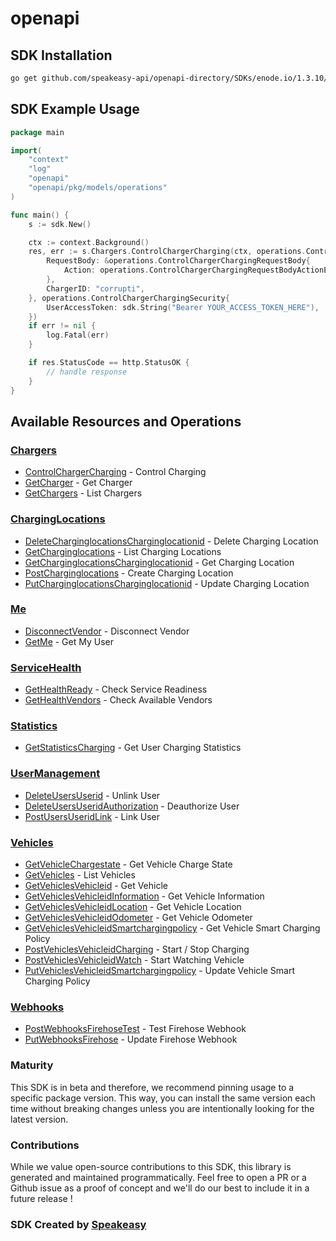 # openapi

<!-- Start SDK Installation -->
## SDK Installation

```bash
go get github.com/speakeasy-api/openapi-directory/SDKs/enode.io/1.3.10/go
```
<!-- End SDK Installation -->

## SDK Example Usage
<!-- Start SDK Example Usage -->
```go
package main

import(
	"context"
	"log"
	"openapi"
	"openapi/pkg/models/operations"
)

func main() {
    s := sdk.New()

    ctx := context.Background()
    res, err := s.Chargers.ControlChargerCharging(ctx, operations.ControlChargerChargingRequest{
        RequestBody: &operations.ControlChargerChargingRequestBody{
            Action: operations.ControlChargerChargingRequestBodyActionEnumStart,
        },
        ChargerID: "corrupti",
    }, operations.ControlChargerChargingSecurity{
        UserAccessToken: sdk.String("Bearer YOUR_ACCESS_TOKEN_HERE"),
    })
    if err != nil {
        log.Fatal(err)
    }

    if res.StatusCode == http.StatusOK {
        // handle response
    }
}
```
<!-- End SDK Example Usage -->

<!-- Start SDK Available Operations -->
## Available Resources and Operations


### [Chargers](docs/chargers/README.md)

* [ControlChargerCharging](docs/chargers/README.md#controlchargercharging) - Control Charging
* [GetCharger](docs/chargers/README.md#getcharger) - Get Charger
* [GetChargers](docs/chargers/README.md#getchargers) - List Chargers

### [ChargingLocations](docs/charginglocations/README.md)

* [DeleteCharginglocationsCharginglocationid](docs/charginglocations/README.md#deletecharginglocationscharginglocationid) - Delete Charging Location
* [GetCharginglocations](docs/charginglocations/README.md#getcharginglocations) - List Charging Locations
* [GetCharginglocationsCharginglocationid](docs/charginglocations/README.md#getcharginglocationscharginglocationid) - Get Charging Location
* [PostCharginglocations](docs/charginglocations/README.md#postcharginglocations) - Create Charging Location
* [PutCharginglocationsCharginglocationid](docs/charginglocations/README.md#putcharginglocationscharginglocationid) - Update Charging Location

### [Me](docs/me/README.md)

* [DisconnectVendor](docs/me/README.md#disconnectvendor) - Disconnect Vendor
* [GetMe](docs/me/README.md#getme) - Get My User

### [ServiceHealth](docs/servicehealth/README.md)

* [GetHealthReady](docs/servicehealth/README.md#gethealthready) - Check Service Readiness
* [GetHealthVendors](docs/servicehealth/README.md#gethealthvendors) - Check Available Vendors

### [Statistics](docs/statistics/README.md)

* [GetStatisticsCharging](docs/statistics/README.md#getstatisticscharging) - Get User Charging Statistics

### [UserManagement](docs/usermanagement/README.md)

* [DeleteUsersUserid](docs/usermanagement/README.md#deleteusersuserid) - Unlink User
* [DeleteUsersUseridAuthorization](docs/usermanagement/README.md#deleteusersuseridauthorization) - Deauthorize User
* [PostUsersUseridLink](docs/usermanagement/README.md#postusersuseridlink) - Link User

### [Vehicles](docs/vehicles/README.md)

* [GetVehicleChargestate](docs/vehicles/README.md#getvehiclechargestate) - Get Vehicle Charge State
* [GetVehicles](docs/vehicles/README.md#getvehicles) - List Vehicles
* [GetVehiclesVehicleid](docs/vehicles/README.md#getvehiclesvehicleid) - Get Vehicle
* [GetVehiclesVehicleidInformation](docs/vehicles/README.md#getvehiclesvehicleidinformation) - Get Vehicle Information
* [GetVehiclesVehicleidLocation](docs/vehicles/README.md#getvehiclesvehicleidlocation) - Get Vehicle Location
* [GetVehiclesVehicleidOdometer](docs/vehicles/README.md#getvehiclesvehicleidodometer) - Get Vehicle Odometer
* [GetVehiclesVehicleidSmartchargingpolicy](docs/vehicles/README.md#getvehiclesvehicleidsmartchargingpolicy) - Get Vehicle Smart Charging Policy
* [PostVehiclesVehicleidCharging](docs/vehicles/README.md#postvehiclesvehicleidcharging) - Start / Stop Charging
* [PostVehiclesVehicleidWatch](docs/vehicles/README.md#postvehiclesvehicleidwatch) - Start Watching Vehicle
* [PutVehiclesVehicleidSmartchargingpolicy](docs/vehicles/README.md#putvehiclesvehicleidsmartchargingpolicy) - Update Vehicle Smart Charging Policy

### [Webhooks](docs/webhooks/README.md)

* [PostWebhooksFirehoseTest](docs/webhooks/README.md#postwebhooksfirehosetest) - Test Firehose Webhook
* [PutWebhooksFirehose](docs/webhooks/README.md#putwebhooksfirehose) - Update Firehose Webhook
<!-- End SDK Available Operations -->

### Maturity

This SDK is in beta and therefore, we recommend pinning usage to a specific package version.
This way, you can install the same version each time without breaking changes unless you are intentionally
looking for the latest version.

### Contributions

While we value open-source contributions to this SDK, this library is generated and maintained programmatically.
Feel free to open a PR or a Github issue as a proof of concept and we'll do our best to include it in a future release !

### SDK Created by [Speakeasy](https://docs.speakeasyapi.dev/docs/using-speakeasy/client-sdks)
